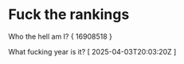 # Fuck the rankings

Who the hell am I?
{ 16908518 }

What fucking year is it?
[ 2025-04-03T20:03:20Z ]
